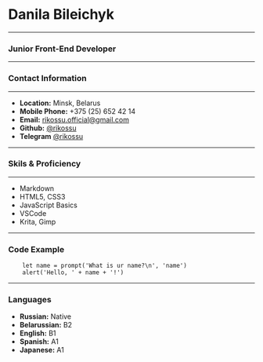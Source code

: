# Danila Bileichyk
___
### Junior Front-End Developer
___
### Contact Information
___
- **Location:** Minsk, Belarus
- **Mobile Phone:** +375 \(25\) 652 42 14
- **Email:** <rikossu.official@gmail.com>
- **Github:** [@rikossu](https://github.com/rikossu)
- **Telegram** [@rikossu](https://t.me/rikossu)
___
### Skils & Proficiency
___
- Markdown
- HTML5, CSS3
- JavaScript Basics
- VSCode
- Krita, Gimp
___
### Code Example
```
    let name = prompt('What is ur name?\n', 'name')
    alert('Hello, ' + name + '!')
```
___
### Languages
- **Russian:** Native
- **Belarussian:** B2
- **English:** B1
- **Spanish:** A1
- **Japanese:** A1

